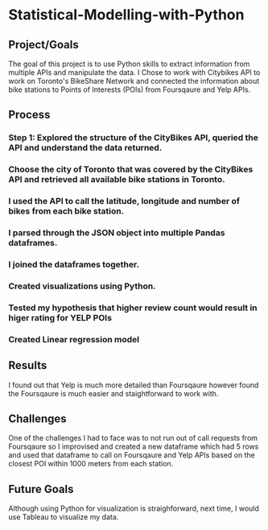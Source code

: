 # Statistical-Modelling-with-Python

## Project/Goals
The goal of this project is to use Python skills to extract information from multiple APIs and manipulate the data. I Chose to work with Citybikes API to work on Toronto's
BikeShare Network and connected the information about bike stations to Points of Interests (POIs) from Foursqaure and Yelp APIs.



## Process

   ### Step 1: Explored the structure of the CityBikes API, queried the API and understand the data returned.
   ### Choose the city of Toronto that was covered by the CityBikes API and retrieved all available bike stations in Toronto.
   ###  I used the API to call the latitude, longitude and number of bikes from each bike station.
   ### I parsed through the JSON object into multiple Pandas dataframes.
   ### I joined the dataframes together.
   ### Created visualizations using Python.
   ### Tested my hypothesis that higher review count would result in higer rating for YELP POIs
   ### Created Linear regression model


## Results
I found out that Yelp is much more detailed than Foursqaure however found the Foursqaure is much easier and staightforward to work with.

## Challenges 
One of the challenges I had to face was to not run out of call requests from Foursqaure so I improvised and created a new dataframe which had 5 rows and used that dataframe to call on Foursqaure and Yelp APIs based on the closest POI within 1000 meters from each station.

## Future Goals
Although using Python for visualization is straighforward, next time, I would use Tableau to visualize my data.
